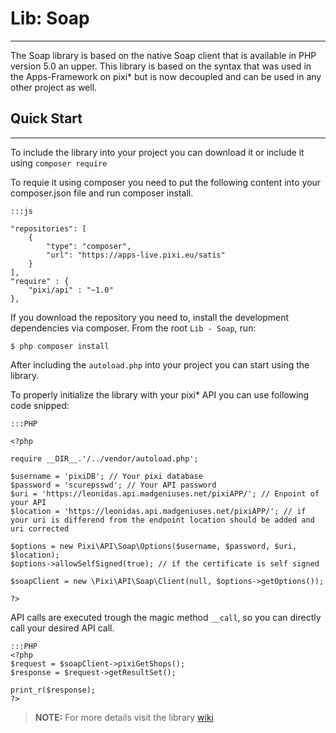 # Lib: Soap

-----
The Soap library is based on the native Soap client that is available in PHP version 5.0 an upper.
This library is based on the syntax that was used in the Apps-Framework on pixi* but is now decoupled and can be used in any other project as well.


## Quick Start

-----
To include the library into your project you can download it or include it using `composer require`

To requie it using composer you need to put the following content into your composer.json file and run composer install.
```
:::js

"repositories": [
    {
        "type": "composer",
        "url": "https://apps-live.pixi.eu/satis"
    }
],
"require" : {
    "pixi/api" : "~1.0"
},

```
If you download the repository you need to, install the development dependencies via composer. From the root `Lib - Soap`, run:

	$ php composer install

After including the `autoload.php` into your project you can start using the library.

To properly initialize the library with your pixi* API you can use following code snipped:
```
:::PHP

<?php

require __DIR__.'/../vendor/autoload.php';

$username = 'pixiDB'; // Your pixi database
$password = 'scurepsswd'; // Your API password
$uri = 'https://leonidas.api.madgeniuses.net/pixiAPP/'; // Enpoint of your API
$location = 'https://leonidas.api.madgeniuses.net/pixiAPP/'; // if your uri is differend from the endpoint location should be added and uri corrected

$options = new Pixi\API\Soap\Options($username, $password, $uri, $location);
$options->allowSelfSigned(true); // if the certificate is self signed

$soapClient = new \Pixi\API\Soap\Client(null, $options->getOptions());

?>
```

API calls are executed trough the magic method `__call`, so you can directly call your desired API call.
```
:::PHP
<?php
$request = $soapClient->pixiGetShops();
$response = $request->getResultSet();

print_r($response);
?>
```

> **NOTE:** For more details visit the library [wiki](https://bitbucket.org/pixi_software/pixi-sdk-soap/wiki/Home)